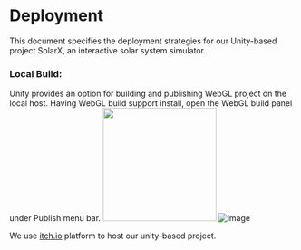 # Deployment

This document specifies the deployment strategies for our Unity-based project SolarX, an interactive solar system simulator.

### Local Build:

Unity provides an option for building and publishing WebGL project on the local host. Having WebGL build support install, open the WebGL build panel under Publish menu bar.
<img src="https://user-images.githubusercontent.com/93735732/226769561-0cc4051e-77fe-40a2-abb9-d70f6385df9f.png" width="200" />
![image](https://user-images.githubusercontent.com/93735732/226769561-0cc4051e-77fe-40a2-abb9-d70f6385df9f.png)



We use <a href="itch.io">itch.io<a> platform to host our unity-based project.
